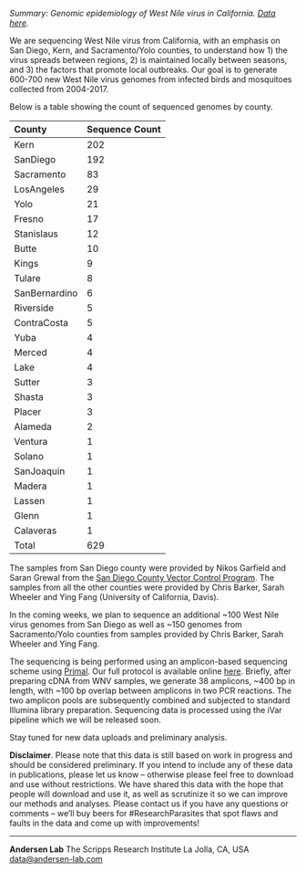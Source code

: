 *Summary: Genomic epidemiology of West Nile virus in California. [Data here](https://github.com/andersen-lab/west-nile).*

We are sequencing West Nile virus from California, with an emphasis on San Diego, Kern, and Sacramento/Yolo counties, to understand how 1) the virus spreads between regions, 2) is maintained locally between seasons, and 3) the factors that promote local outbreaks. Our goal is to generate 600-700 new West Nile virus genomes from infected birds and mosquitoes collected from 2004-2017.

Below is a table showing the count of sequenced  genomes by county.

| County          |   Sequence Count |
| :-------------- | :--------------- |
| Kern            |              202 |
| SanDiego        |              192 |
| Sacramento      |               83 |
| LosAngeles      |               29 |
| Yolo            |               21 |
| Fresno          |               17 |
| Stanislaus      |               12 |
| Butte           |               10 |
| Kings           |                9 |
| Tulare          |                8 |
| SanBernardino   |                6 |
| Riverside       |                5 |
| ContraCosta     |                5 |
| Yuba            |                4 |
| Merced          |                4 |
| Lake            |                4 |
| Sutter          |                3 |
| Shasta          |                3 |
| Placer          |                3 |
| Alameda         |                2 |
| Ventura         |                1 |
| Solano          |                1 |
| SanJoaquin      |                1 |
| Madera          |                1 |
| Lassen          |                1 |
| Glenn           |                1 |
| Calaveras       |                1 |
| Total           |              629 |

The samples from San Diego county were provided by Nikos Garfield and Saran Grewal from the [San Diego County Vector Control Program](http://www.sandiegocounty.gov/deh/pests/vector_disease.html). The samples from all the other counties were provided by Chris Barker, Sarah Wheeler and Ying Fang (University of California, Davis).

In the coming weeks, we plan to sequence an additional ~100 West Nile virus genomes from San Diego as well as ~150 genomes from Sacramento/Yolo counties from samples provided by Chris Barker, Sarah Wheeler and Ying Fang.

The sequencing is being performed using an amplicon-based sequencing scheme using [Primal](http://primal.zibraproject.org/). Our full protocol is available online [here](https://docs.google.com/document/d/1PilT4w5jHO-ROsE8TL5WBGa0wSCdTHAsNl1LIOYiTgk/edit?usp=sharing). Briefly, after preparing cDNA from WNV samples, we generate 38 amplicons, ~400 bp in length, with ~100 bp overlap between amplicons in two PCR reactions. The two amplicon pools are subsequently combined and subjected to standard Illumina library preparation. Sequencing data is processed using the iVar pipeline which we will be released soon.

Stay tuned for new data uploads and preliminary analysis.

**Disclaimer**. Please note that this data is still based on work in progress and should be considered preliminary. If you intend to include any of these data in publications, please let us know – otherwise please feel free to download and use without restrictions. We have shared this data with the hope that people will download and use it, as well as scrutinize it so we can improve our methods and analyses. Please contact us if you have any questions or comments – we’ll buy beers for #ResearchParasites that spot flaws and faults in the data and come up with improvements!

---
**Andersen Lab**
The Scripps Research Institute
La Jolla, CA, USA
[data@andersen-lab.com](mailto:data@andersen-lab.com)
